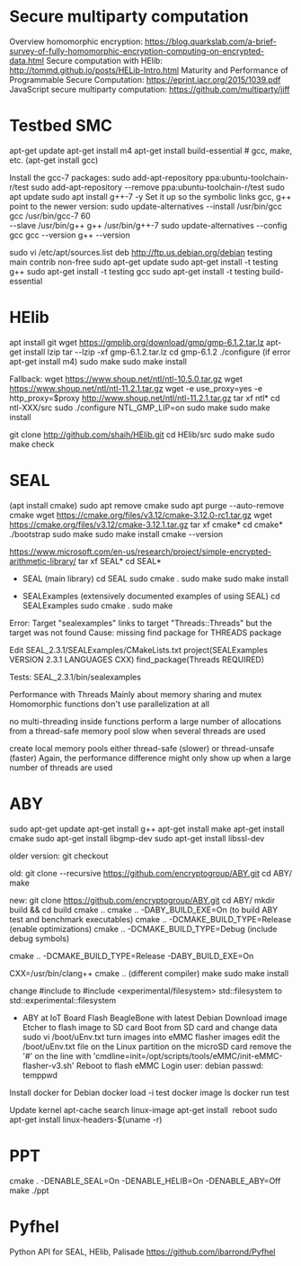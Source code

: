 # Secure multiparty computation
Overview homomorphic encryption: https://blog.quarkslab.com/a-brief-survey-of-fully-homomorphic-encryption-computing-on-encrypted-data.html
Secure computation with HElib: http://tommd.github.io/posts/HELib-Intro.html
Maturity and Performance of Programmable Secure Computation: https://eprint.iacr.org/2015/1039.pdf
JavaScript secure multiparty computation: https://github.com/multiparty/jiff

# Testbed SMC
apt-get update
apt-get install m4
apt-get install build-essential # gcc, make, etc.
(apt-get install gcc)

Install the gcc-7 packages:
sudo add-apt-repository ppa:ubuntu-toolchain-r/test
sudo add-apt-repository --remove ppa:ubuntu-toolchain-r/test
sudo apt update
sudo apt install g++-7 -y
Set it up so the symbolic links gcc, g++ point to the newer version:
sudo update-alternatives --install /usr/bin/gcc gcc /usr/bin/gcc-7 60 \
                         --slave /usr/bin/g++ g++ /usr/bin/g++-7 
sudo update-alternatives --config gcc
gcc --version
g++ --version

sudo vi /etc/apt/sources.list
deb http://ftp.us.debian.org/debian testing main contrib non-free
sudo apt-get update
sudo apt-get install -t testing g++
sudo apt-get install -t testing gcc
sudo apt-get install -t testing build-essential

# HElib
apt install git
wget https://gmplib.org/download/gmp/gmp-6.1.2.tar.lz
apt-get install lzip
tar --lzip -xf gmp-6.1.2.tar.lz
cd gmp-6.1.2
./configure (if error apt-get install m4)
sudo make
sudo make install

Fallback: wget https://www.shoup.net/ntl/ntl-10.5.0.tar.gz
wget https://www.shoup.net/ntl/ntl-11.2.1.tar.gz
wget -e use_proxy=yes -e http_proxy=$proxy http://www.shoup.net/ntl/ntl-11.2.1.tar.gz
tar xf ntl*
cd ntl-XXX/src
sudo ./configure NTL_GMP_LIP=on
sudo make
sudo make install

git clone http://github.com/shaih/HElib.git
cd HElib/src
sudo make
sudo make check

# SEAL
(apt install cmake)
sudo apt remove cmake
sudo apt purge --auto-remove cmake
wget https://cmake.org/files/v3.12/cmake-3.12.0-rc1.tar.gz
wget https://cmake.org/files/v3.12/cmake-3.12.1.tar.gz
tar xf cmake*
cd cmake*
./bootstrap
sudo make
sudo make install
cmake --version

https://www.microsoft.com/en-us/research/project/simple-encrypted-arithmetic-library/
tar xf SEAL*
cd SEAL*

- SEAL (main library)
cd SEAL
sudo cmake .
sudo make
sudo make install

- SEALExamples (extensively documented examples of using SEAL)
cd SEALExamples
sudo cmake .
sudo make

Error: Target "sealexamples" links to target "Threads::Threads" but the target was not found
Cause: missing find package for THREADS package

Edit SEAL_2.3.1/SEALExamples/CMakeLists.txt
	project(SEALExamples VERSION 2.3.1 LANGUAGES CXX)
	find_package(Threads REQUIRED)

Tests: SEAL_2.3.1/bin/sealexamples

Performance with Threads
	Mainly about memory sharing and mutex
	Homomorphic functions don't use parallelization at all

no multi-threading inside functions
perform a large number of allocations from a thread-safe memory pool
	slow when several threads are used

create local memory pools either thread-safe (slower) or thread-unsafe (faster)
Again, the performance difference might only show up when a large number of threads are used

# ABY
sudo apt-get update
apt-get install g++
apt-get install make
apt-get install cmake
sudo apt-get install libgmp-dev
sudo apt-get install libssl-dev

older version: git checkout <commit identifier>

old:
git clone --recursive https://github.com/encryptogroup/ABY.git
cd ABY/
make

new:
git clone https://github.com/encryptogroup/ABY.git
cd ABY/
mkdir build && cd build
cmake ..
cmake .. -DABY_BUILD_EXE=On (to build ABY test and benchmark executables)
cmake .. -DCMAKE_BUILD_TYPE=Release (enable optimizations)
cmake .. -DCMAKE_BUILD_TYPE=Debug (include debug symbols)

cmake .. -DCMAKE_BUILD_TYPE=Release -DABY_BUILD_EXE=On

CXX=/usr/bin/clang++ cmake .. (different compiler)
make
sudo make install

change #include <filesystem> to #include <experimental/filesystem>
std::filesystem to std::experimental::filesystem

* ABY at IoT Board
Flash BeagleBone with latest Debian
	Download image
	Etcher to flash image to SD card
	Boot from SD card and change data
		sudo vi /boot/uEnv.txt 
		turn images into eMMC flasher images
		edit the /boot/uEnv.txt file on the Linux partition on the microSD card
		remove the '#' on the line with 'cmdline=init=/opt/scripts/tools/eMMC/init-eMMC-flasher-v3.sh'
	Reboot to flash eMMC
	Login
		user: debian
		passwd: temppwd

Install docker for Debian
	docker load -i test
	docker image ls
	docker run test

Update kernel
	apt-cache search linux-image
	apt-get install <image>
	reboot
	sudo apt-get install linux-headers-$(uname -r)

# PPT
cmake . -DENABLE_SEAL=On -DENABLE_HELIB=On -DENABLE_ABY=Off
make
./ppt <testbed>

# Pyfhel
Python API for SEAL, HElib, Palisade
https://github.com/ibarrond/Pyfhel
